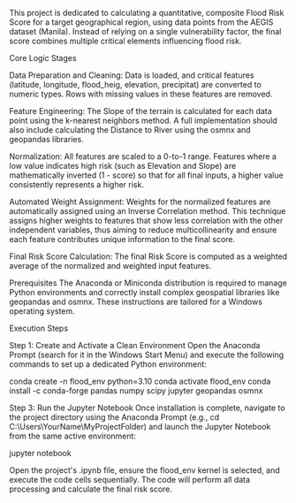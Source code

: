 This project is dedicated to calculating a quantitative, composite Flood Risk Score for a target geographical region, using data points from the AEGIS dataset (Manila). Instead of relying on a single vulnerability factor, the final score combines multiple critical elements influencing flood risk.

Core Logic Stages

Data Preparation and Cleaning: Data is loaded, and critical features (latitude, longitude, flood_heig, elevation, precipitat) are converted to numeric types. Rows with missing values in these features are removed.

Feature Engineering: The Slope of the terrain is calculated for each data point using the k-nearest neighbors method. A full implementation should also include calculating the Distance to River using the osmnx and geopandas libraries.

Normalization: All features are scaled to a 0-to-1 range. Features where a low value indicates high risk (such as Elevation and Slope) are mathematically inverted (1 - score) so that for all final inputs, a higher value consistently represents a higher risk.

Automated Weight Assignment: Weights for the normalized features are automatically assigned using an Inverse Correlation method. This technique assigns higher weights to features that show less correlation with the other independent variables, thus aiming to reduce multicollinearity and ensure each feature contributes unique information to the final score.

Final Risk Score Calculation: The final Risk Score is computed as a weighted average of the normalized and weighted input features.

Prerequisites
The Anaconda or Miniconda distribution is required to manage Python environments and correctly install complex geospatial libraries like geopandas and osmnx. These instructions are tailored for a Windows operating system.

Execution Steps

Step 1: Create and Activate a Clean Environment
Open the Anaconda Prompt (search for it in the Windows Start Menu) and execute the following commands to set up a dedicated Python environment:

conda create -n flood_env python=3.10
conda activate flood_env
conda install -c conda-forge pandas numpy scipy jupyter geopandas osmnx

Step 3: Run the Jupyter Notebook
Once installation is complete, navigate to the project directory using the Anaconda Prompt (e.g., cd C:\Users\YourName\MyProjectFolder) and launch the Jupyter Notebook from the same active environment:

jupyter notebook

Open the project's .ipynb file, ensure the flood_env kernel is selected, and execute the code cells sequentially. The code will perform all data processing and calculate the final risk score.
